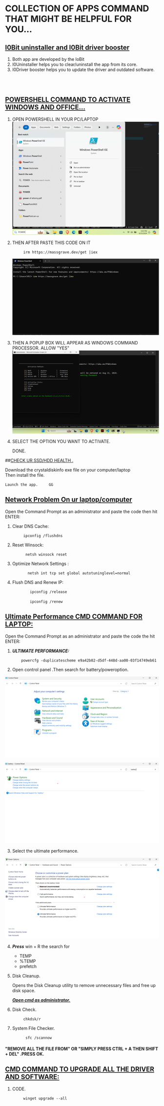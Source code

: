 # COLLECTION OF APPS COMMAND THAT MIGHT BE HELPFUL FOR YOU...

## <ins>I0Bit uninstaller and I0Bit driver booster</ins>

1. Both app are developed by the IoBit 
2. I0Uninstaller helps you to clear/uninstall the app from its core.
3. I0Driver booster helps you to update the driver and outdated software.
<br>
<br>

## <ins>POWERSHELL COMMAND TO ACTIVATE WINDOWS AND OFFICE...</ins>

1. OPEN POWERSHELL IN YOUR PC/LAPTOP 
 ![step1](./ACTIVATOR/step1.png)

2. THEN AFTER PASTE THIS CODE ON IT     

    
            irm https://massgrave.dev/get |iex
    
    
    ![step2](./ACTIVATOR/STEP2.png)


1. THEN A POPUP BOX WILL APPEAR AS WINDOWS COMMAND PROCESSOR. ALLOW "YES"
 ![step3](./ACTIVATOR/setp3.png)


4. SELECT THE OPTION YOU WANT TO ACTIVATE.

    DONE.

##<ins>CHECK UR SSD/HDD HEALTH .</ins>

Download the crystaldiskinfo exe file on your computer/laptop<br>
Then install the file.

    Launch the app.     GG

## <ins> Network Problem On ur laptop/computer </ins>

Open the Command Prompt as an administrator and paste the code then hit ENTER:
 
 1. Clear DNS Cache:
    
             ipconfig /flushdns

2. Reset Winsock:
    
             netsh winsock reset

3. Optimize Network Settings :   
    
              netsh int tcp set global autotuninglevel=normal

4. Flush DNS and Renew IP:

               ipconfig /release

               ipconfig /renew        


## <ins> Ultimate Performance CMD COMMAND FOR LAPTOP:</ins>

Open the Command Prompt as an administrator and paste the code the hit ENTER:

 1. ***ULTIMATE PERFORMANCE:***

            powercfg -duplicatescheme e9a42b02-d5df-448d-aa00-03f14749eb61

2. Open control panel .Then search for battery/poweroption.

![controlpanel](./Performance/controlpanel.png)

![battery](./Performance/battery.png)

3. Select the ultimate performance.
    
![ultimate](./Performance/ultimateperformance.png)

4. ***Press*** win + R the search for 

    - TEMP
    - %TEMP
    - prefetch

5. Disk Cleanup.
 
   Opens the Disk Cleanup utility to remove unnecessary files and free up disk space.

    <ins>***Open cmd as administrator.***</ins>
6. Disk Check.

            chkdsk/r

7. System File Checker.

             sfc /scannow

#### "REMOVE ALL THE FILE FROM" OR "SIMPLY PRESS CTRL + A THEN SHIFT + DEL" .PRESS OK.

## <ins>CMD COMMAND TO UPGRADE ALL THE DRIVER AND SOFTWARE:</ins>

1. CODE.
           
            winget upgrade --all


